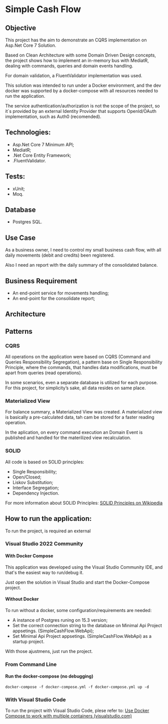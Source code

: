 
# Simple Cash Flow

## Objective

This project has the aim to demonstrate an CQRS implementation on Asp.Net Core 7 Solution.

Based on Clean Architecture with some Domain Driven Design concepts, the project shows how to implement an in-memory bus with MediatR, dealing with commands, queries and domain events handling.

For domain validation, a FluentValidator implementation was used.

This solution was intended to run under a Docker environment, and the dev docker was supported by a docker-compose with all resources needed to run the application.

The service authentication/authorization is not the scope of the project, so it´s provided by an external Identity Provider that supports OpenId/OAuth implementation, such as Auth0 (recomended).

## Technologies:
-	Asp.Net Core 7 Minimum API;
-	MediatR;
-	.Net Core Entity Framework;
-	.FluentValidator.

## Tests:
- xUnit;
- Moq.

## Database
- Postgres SQL.

## Use Case

As a business owner, I need to control my small business cash flow, with all daily movements (debit and credits) been registered.

Also I need an report with the daily summary of the consolidated balance.

## Business Requirement
- An end-point service for movements handling;
- An end-point for the consolidate report;

## Architecture

## Patterns

### CQRS
All operations on the application were based on CQRS (Command and Queries Responsibility Segregation), a pattern base on Single Responsibility Principle, where the commands, that handles data modifications, must be apart from queries (read operations).

In some scenarios, even a separate database is utilized for each purpose. For this project, for simplicity’s sake, all data resides on same place.

### Materialized View
For balance summary, a Materialized View was created. A materialized view is basically a pre-calculated data, tah cam be stored for a faster reading operation.

In the aplication, on every command execution an Domain Event is published and handled for the materilized view recalculation.

### SOLID
All code is based on SOLID principles: 
- Single Responsibility;
- Open/Closed;
- Liskov Substitution;
- Interface Segregation;
- Dependency Injection.

For more information about SOLID Principles: [SOLID Principles on Wikipedia](https://en.wikipedia.org/wiki/SOLID)

## How to run the application:

To run the project, is required an external

### Visual Studio 2022 Community

#### With Docker Compose

This application was developed using the Visual Studio Community IDE, and that's the easiest way to run/debug it.

Just open the solution in Visual Studio and start the Docker-Compose project.

#### Without Docker

To run without a docker, some configuration/requirements are needed:
- A instance of Postgres runing on 15.3 version;
- Set the correct connection string to the database on Minimal Api Project appsetings. (SimpleCashFlow.WebApi);
- Set Minimal Api Project appsetings. (SimpleCashFlow.WebApi) as a startup project.

With those ajustmens, just run the project.


### From Command Line

#### Run the docker-compose (no debugging)

    docker-compose -f docker-compose.yml -f docker-compose.yml up -d

### With Visual Studio Code

To run the project with Visual Studio Code, plese refer to:
[Use Docker Compose to work with multiple containers (visualstudio.com)](https://code.visualstudio.com/docs/containers/docker-compose)
